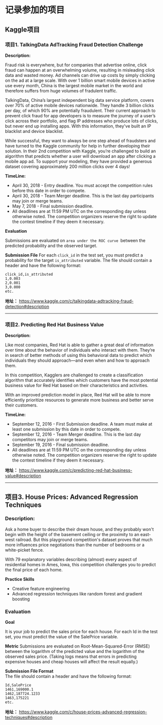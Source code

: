 # 记录参加的项目

## Kaggle项目

### 项目1. TalkingData AdTracking Fraud Detection Challenge

__Description:__  

Fraud risk is everywhere, but for companies that advertise online, click fraud can happen at an overwhelming volume, resulting in misleading click data and wasted money. Ad channels can drive up costs by simply clicking on the ad at a large scale. With over 1 billion smart mobile devices in active use every month, China is the largest mobile market in the world and therefore suffers from huge volumes of fradulent traffic.

TalkingData, China’s largest independent big data service platform, covers over 70% of active mobile devices nationwide. They handle 3 billion clicks per day, of which 90% are potentially fraudulent. Their current approach to prevent click fraud for app developers is to measure the journey of a user’s click across their portfolio, and flag IP addresses who produce lots of clicks, but never end up installing apps. With this information, they've built an IP blacklist and device blacklist.

While successful, they want to always be one step ahead of fraudsters and have turned to the Kaggle community for help in further developing their solution. In their 2nd competition with Kaggle, you’re challenged to build an algorithm that predicts whether a user will download an app after clicking a mobile app ad. To support your modeling, they have provided a generous dataset covering approximately 200 million clicks over 4 days!

__TimeLine:__ 
- April 30, 2018 - Entry deadline. You must accept the competition rules before this date in order to compete.
- April 30, 2018 - Team Merger deadline. This is the last day participants may join or merge teams.
- May 7, 2018 - Final submission deadline.
- All deadlines are at 11:59 PM UTC on the corresponding day unless otherwise noted. The competition organizers reserve the right to update the contest timeline if they deem it necessary.

__Evaluation__ 

Submissions are evaluated on ```area under the ROC curve ```between the predicted probability and the observed target.

__Submission File__ 
For each ```click_id``` in the test set, you must predict a probability for the target ```is_attributed``` variable. The file should contain a header and have the following format:  
```
click_id,is_attributed
1,0.003
2,0.001
3,0.000
etc.
```

__地址：__ https://www.kaggle.com/c/talkingdata-adtracking-fraud-detection#description

---

### 项目2. Predicting Red Hat Business Value

__Description:__  

Like most companies, Red Hat is able to gather a great deal of information over time about the behavior of individuals who interact with them. They’re in search of better methods of using this behavioral data to predict which individuals they should approach—and even when and how to approach them.

In this competition, Kagglers are challenged to create a classification algorithm that accurately identifies which customers have the most potential business value for Red Hat based on their characteristics and activities.

With an improved prediction model in place, Red Hat will be able to more efficiently prioritize resources to generate more business and better serve their customers.

__TimeLine:__ 
- September 12, 2016 - First Submission deadline. A team must make at least one submission by this date in order to compete. 
- September 12, 2016 - Team Merger deadline. This is the last day competitors may join or merge teams.
- September 19, 2016 - Final submission deadline.
- All deadlines are at 11:59 PM UTC on the corresponding day unless otherwise noted. The competition organizers reserve the right to update the contest timeline if they deem it necessary.

__地址：__ https://www.kaggle.com/c/predicting-red-hat-business-value#description

--- 

## 项目3. House Prices: Advanced Regression Techniques

### Description: 
Ask a home buyer to describe their dream house, and they probably won't begin with the height of the basement ceiling or the proximity to an east-west railroad.
But this playground competition's dataset proves that much more influences price negotiations than the number of bedrooms or a white-picket fence.

With 79 explanatory variables describing (almost) every aspect of residential homes in Ames, Iowa, this competition challenges you to predict the final price of each home.

__Practice Skills__
- Creative feature engineering 
- Advanced regression techniques like random forest and gradient boosting


### Evaluation
__Goal__  

It is your job to predict the sales price for each house. For each Id in the test set, you must predict the value of the SalePrice variable. 

__Metric__ 
Submissions are evaluated on Root-Mean-Squared-Error (RMSE) between the logarithm of the predicted value and the logarithm of the observed sales price. (Taking logs means that errors in predicting expensive houses and cheap houses will affect the result equally.)

__Submission File Format__   
The file should contain a header and have the following format:
```
Id,SalePrice
1461,169000.1
1462,187724.1233
1463,175221
etc.
```
__地址：__ https://www.kaggle.com/c/house-prices-advanced-regression-techniques#description
